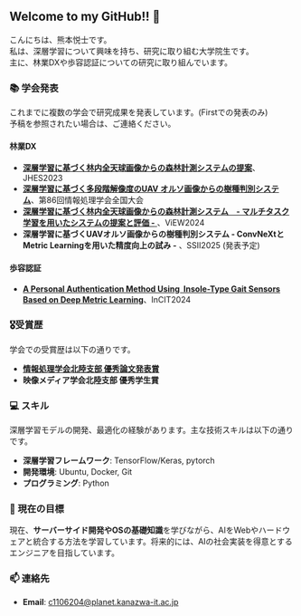 ## Welcome to my GitHub!! 👋

こんにちは、熊本悦士です。  
私は、深層学習について興味を持ち、研究に取り組む大学院生です。  
主に、林業DXや歩容認証についての研究に取り組んでいます。

### 📚 学会発表
これまでに複数の学会で研究成果を発表しています。(Firstでの発表のみ)  
予稿を参照されたい場合は、ご連絡ください。

#### 林業DX
- [**深層学習に基づく林内全天球画像からの森林計測システムの提案**](https://jglobal.jst.go.jp/detail?JGLOBAL_ID=202402254833115256&rel=1#%7B%22category%22%3A%220%22%2C%22keyword%22%3A%22%5C%22%E7%86%8A%E6%9C%AC%E6%82%A6%E5%A3%AB%5C%22%22%7D)、JHES2023
- [**深層学習に基づく多段階解像度のUAV オルソ画像からの樹種判別システム**](https://ipsj.ixsq.nii.ac.jp/records/236129)、第86回情報処理学会全国大会
- [**深層学習に基づく林内全天球画像からの森林計測システム　- マルチタスク学習を用いたシステムの提案と評価 -** ](https://www.tc-iaip.org/view/2024/program.html)、ViEW2024
- **深層学習に基づくUAVオルソ画像からの樹種判別システム - ConvNeXtとMetric Learningを用いた精度向上の試み -** 、SSII2025 (発表予定)
  
#### 歩容認証
- [**A Personal Authentication Method Using  Insole-Type Gait Sensors Based on Deep Metric Learning**](https://dit.rsu.ac.th/incit2024/en/poster-instruction.html)、InCIT2024

### 🎖受賞歴
学会での受賞歴は以下の通りです。　　

- [**情報処理学会北陸支部 優秀論文発表賞**](https://www.ipsj-hokuriku.gr.jp/awards/58e71b9fb2626f562314f75651e4886da54b2a0f.pdf)
- **映像メディア学会北陸支部 優秀学生賞**
  
### 💻 スキル
深層学習モデルの開発、最適化の経験があります。主な技術スキルは以下の通りです。

- **深層学習フレームワーク**: TensorFlow/Keras, pytorch
- **開発環境**: Ubuntu, Docker, Git
- **プログラミング**: Python

### 🚀 現在の目標
現在、**サーバーサイド開発やOSの基礎知識**を学びながら、AIをWebやハードウェアと統合する方法を学習しています。将来的には、AIの社会実装を得意とするエンジニアを目指しています。

### 📫 連絡先
- **Email**: c1106204@planet.kanazwa-it.ac.jp
